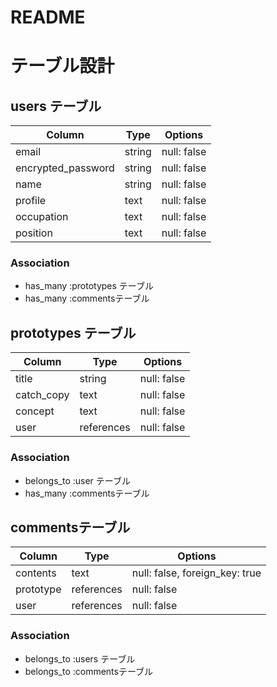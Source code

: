 # README

# テーブル設計

## users テーブル

| Column             | Type   | Options     |
| ------------------ | ------ | ----------- |
| email              | string | null: false |
| encrypted_password | string | null: false |
| name               | string | null: false |
| profile            | text   | null: false |
| occupation         | text   | null: false |
| position           | text   | null: false |

### Association

- has_many :prototypes テーブル
- has_many :commentsテーブル



## prototypes テーブル

| Column      | Type       | Options     |
| ----------- | ---------- | ----------- |
| title       | string     | null: false |
| catch_copy  | text       | null: false |
| concept     | text       | null: false |
| user        | references | null: false |


### Association

- belongs_to :user テーブル
- has_many :commentsテーブル


## commentsテーブル

| Column      | Type       | Options                        |
| ----------- | ---------- | ------------------------------ |
| contents    | text       | null: false, foreign_key: true |
| prototype   | references | null: false                    |
| user        | references | null: false                    | 

### Association

- belongs_to :users テーブル
- belongs_to :commentsテーブル


